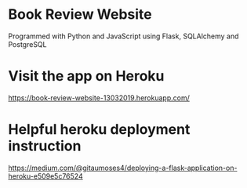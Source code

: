 # Book Review Website

Programmed with Python and JavaScript using Flask, SQLAlchemy and PostgreSQL

# Visit the app on Heroku

https://book-review-website-13032019.herokuapp.com/

# Helpful heroku deployment instruction

https://medium.com/@gitaumoses4/deploying-a-flask-application-on-heroku-e509e5c76524

